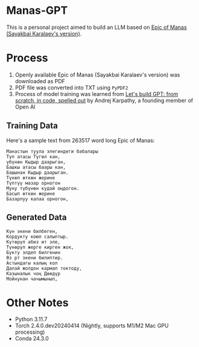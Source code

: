 # Manas-GPT
This is a personal project aimed to build an LLM based on [Epic of Manas (Sayakbai Karalaev's version)](https://en.wikipedia.org/wiki/Epic_of_Manas#:~:text=The%20Epic%20of%20Manas%20(Kyrgyz,it%20to%20be%20much%20older)).

# Process
1. Openly available Epic of Manas (Sayakbai Karalaev's version) was downloaded as PDF
2. PDF file was converted into TXT using `PyPDF2`
3. Process of model training was learned from [Let's build GPT: from scratch, in code, spelled out](https://www.youtube.com/watch?v=kCc8FmEb1nY) by Andrej Karpathy, a founding member of Open AI

## Training Data
Here's a sample text from 263517 word long Epic of Manas:
```
Манастын туула элегиндеги бабалары  
Түп атасы Түгөл кан,  
үбүнөн Кыдыр даарыган,  
Башкы атасы баары кан,  
Башынан Кыдыр даарыган.  
Түнөп өткөн жерине  
Түптүү мазар орногон  
Муну түбүнөн кудай оңдогон.  
Басып өткөн жерине  
Базарлуу калаа орногон, 
```

## Generated Data
```
Күн экени билбеген,  
Кордукту коюп салыптыр.  
Күтөрүп абиз ит эле,  
Түнөрүп жерге кирген жок,  
Букту элдеп билгенин 
Өз рт экени билиптир.  
Астындагы калың кол  
Далай жолдон кармап токтоду,  
Казыналык чоң Дөөдүр  
Мойнунан чачымынып,  
```

# Other Notes
- Python 3.11.7
- Torch 2.4.0.dev20240414 (Nightly, supports M1/M2 Mac GPU processing)
- Conda 24.3.0
